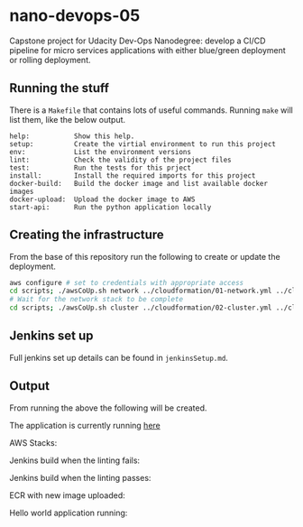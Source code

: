 # nano-devops-05

Capstone project for Udacity Dev-Ops Nanodegree: develop a CI/CD pipeline for micro services applications with either blue/green deployment or rolling deployment.

## Running the stuff

There is a `Makefile` that contains lots of useful commands.
Running `make` will list them, like the below output.

```text
help:           Show this help.
setup:          Create the virtial environment to run this project
env:            List the environment versions
lint:           Check the validity of the project files
test:           Run the tests for this prject
install:        Install the required imports for this project
docker-build:   Build the docker image and list available docker images
docker-upload:  Upload the docker image to AWS
start-api:      Run the python application locally
```

## Creating the infrastructure

From the base of this repository run the following to create or update the deployment.

```bash
aws configure # set to credentials with appropriate access
cd scripts; ./awsCoUp.sh network ../cloudformation/01-network.yml ../cloudformation/01-network-parameters.json; cd ..
# Wait for the network stack to be complete
cd scripts; ./awsCoUp.sh cluster ../cloudformation/02-cluster.yml ../cloudformation/02-cluster-parameters.json; cd ..
```

## Jenkins set up

Full jenkins set up details can be found in `jenkinsSetup.md`.

## Output

From running the above the following will be created.

The application is currently running [here](.)

AWS Stacks:

Jenkins build when the linting fails:

Jenkins build when the linting passes:

ECR with new image uploaded:

Hello world application running:

